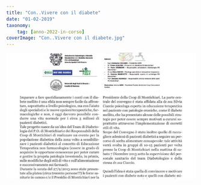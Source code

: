 ```yaml
---
title: "Con..Vivere con il diabete"
date: "01-02-2019"
taxonomy: 
    tag: [anno-2022-in-corso]
coverImage: "Con..Vivere con il diabete.jpg"
---
```


![Con..Vivere con il diabete](images/Con..Vivere%20con%20il%20diabete.jpg)
